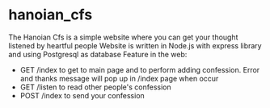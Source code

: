 # hanoian_cfs
The Hanoian Cfs is a simple website where you can get your thought listened by heartful people
Website is written in Node.js with express library and using Postgresql as database
Feature in the web:
  - GET /index to get to main page and to perform adding confession. Error and thanks message will pop up in /index page when occur
  - GET /listen to read other people's confession
  - POST /index to send your confession
  
